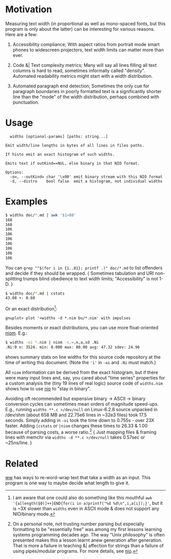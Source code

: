 Motivation
==========
Measuring text width (in proportional as well as mono-spaced fonts, but this
program is only about the latter) can be interesting for various reasons.  Here
are a few:

 1. Accessibility compliance; With aspect ratios from portrait mode smart phones
    to widescreen projectors, text width limits can matter more than ever.

 2. Code &| Text complexity metrics; Many will say all lines filling all text
    columns is hard to read, sometimes informally called "density".  Automated
    readability metrics might start with a width distribution.

 3. Automated paragraph end detection; Sometimes the only cue for paragraph
    boundaries in poorly formatted text is a significantly shorter line than
    the "mode" of the width distribution, perhaps combined with punctuation.

Usage
=====
```
  widths [optional-params] [paths: string...]

Emit width/line lengths in bytes of all lines in files paths.

If histo emit an exact histogram of such widths.

Emits text if outKind==NUL, else binary in that NIO format.

Options:
  -o=, --outKind= char '\x00' emit binary stream with this NIO format
  -d, --distro    bool false  emit a histogram, not individual widths
```

Examples
========
```sh
$ widths doc/*.md | awk '$1>80'
168
168
106
106
106
106
106
106
106
```
You can `grep "^$(for i in {1..81}; printf .)" doc/*.md` to list offenders and
decide if they should be wrapped. { Sometimes tabulation and URI non-splitting
trumps blind obedience to text width limits; "Accessibility" is not 1-D. }

```sh
$ widths doc/*.md | cstats
43.08 +- 0.60
```

Or an exact distribution[^1]:
```gnuplot
gnuplot> plot '<widths -d *.nim bu/*.nim' with impulses
```

Besides moments or exact distributions, you can use more float-oriented
[niom](niom.md).  E.g.:
```sh
$ widths -oi *.nim | niom -s,=,n,a,sd .Ni
.Ni:0 n: 3524. min: 0.000 max: 80.00 avg: 47.32 sdev: 24.96
```

shows summary stats on line widths for this source code repository at the time
of writing this document. (Note the `'i'` in `-oi` and `.Ni` must match.)

All `niom` information can be derived from the exact histogram, but if there
were many input lines and, say, you cared about "time series" properties for a
custom analysis the (tiny 19 lines of real logic) source code of `widths.nim`
shows how to use [nio](https://github.com/c-blake/nio) to "stay in binary".

Avoiding oft recommended but expensive binary -> ASCII -> binary conversion
cycles can sometimes mean orders of magnitude speed-ups.  E.g., running `widths
**.c >/dev/null` on Linux-6.2.8 source unpacked in /dev/shm (about 658 MB and
22.75e6 lines in ~32e3 files) took 17.5 seconds.  Simply adding in `-oi` took
the time down to 0.755s - over 23X faster.  Adding `|cstats` or `|niom` changes
these times to 26.33 & 1.00 because of parsing costs, a worse ratio.[^2] { Just
mapping files & framing lines with memchr via `widths -d **.c >/dev/null` takes
0.57sec or ~25ns/line. }

Related
=======
[ww](ww.md) has ways to re-word-wrap text that take a width as an input.  This
program is one way to maybe decide what length to give it.

[^1]: I am aware that one could also do something like this mouthful `awk
'{a[length($0)]++}END{for(i in a)printf("%d %d\n",i,a[i]);}'`, but it is ~3X
slower than `widths` even in ASCII mode & does not support any NIO/binary mode.

[^2]: On a personal note, not trusting number parsing but especially formatting
to be "essentially free" was among my first lessons learning systems programming
decades ago.  The way "Unix philosophy" is often presented makes this a lesson
learnt anew generation after generation.  That is more a failure in teaching &|
affection for strings than a failure of using pipes/modular programs.  For more
details, see [nio](https://github.com/c-blake/nio).
